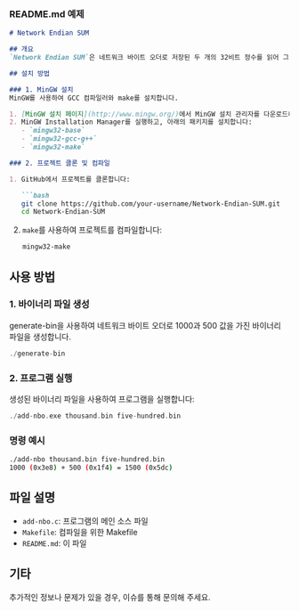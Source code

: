 ### README.md 예제

```markdown
# Network Endian SUM

## 개요
`Network Endian SUM`은 네트워크 바이트 오더로 저장된 두 개의 32비트 정수를 읽어 그 합을 계산하고 출력하는 C 프로그램입니다.

## 설치 방법

### 1. MinGW 설치
MinGW를 사용하여 GCC 컴파일러와 make를 설치합니다.

1. [MinGW 설치 페이지](http://www.mingw.org/)에서 MinGW 설치 관리자를 다운로드하고 설치합니다.
2. MinGW Installation Manager를 실행하고, 아래의 패키지를 설치합니다:
   - `mingw32-base`
   - `mingw32-gcc-g++`
   - `mingw32-make`

### 2. 프로젝트 클론 및 컴파일

1. GitHub에서 프로젝트를 클론합니다:

   ```bash
   git clone https://github.com/your-username/Network-Endian-SUM.git
   cd Network-Endian-SUM
   ```

2. `make`를 사용하여 프로젝트를 컴파일합니다:

   ```bash
   mingw32-make
   ```

## 사용 방법

### 1. 바이너리 파일 생성
generate-bin을 사용하여 네트워크 바이트 오더로 1000과 500 값을 가진 바이너리 파일을 생성합니다.

```c
./generate-bin
```

### 2. 프로그램 실행
생성된 바이너리 파일을 사용하여 프로그램을 실행합니다:

```c
./add-nbo.exe thousand.bin five-hundred.bin
```

### 명령 예시

```bash
./add-nbo thousand.bin five-hundred.bin
1000 (0x3e8) + 500 (0x1f4) = 1500 (0x5dc)
```

## 파일 설명

- `add-nbo.c`: 프로그램의 메인 소스 파일
- `Makefile`: 컴파일을 위한 Makefile
- `README.md`: 이 파일

## 기타

추가적인 정보나 문제가 있을 경우, 이슈를 통해 문의해 주세요.
```
